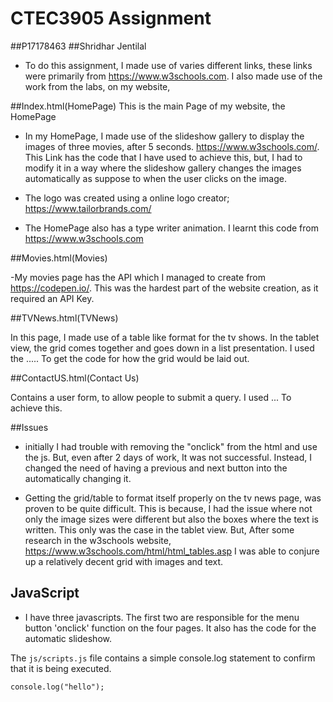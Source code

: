 # CTEC3905 Assignment
##P17178463
##Shridhar Jentilal

- To do this assignment, I made use of varies different links, these links were primarily from  https://www.w3schools.com. I also made use of the work from the labs, on my website,

##Index.html(HomePage)
 This is the main Page of my website, the HomePage

- In my HomePage, I made use of the slideshow gallery to display the images of three movies, after 5 seconds.  https://www.w3schools.com/. This Link has the code that I have used to achieve this, but, I had to modify it in a way where the slideshow gallery changes the images automatically as suppose to when the user clicks on the image.

 - The logo was created using a online logo creator; https://www.tailorbrands.com/

 - The HomePage also has a type writer animation. I learnt this code from https://www.w3schools.com

##Movies.html(Movies)

-My movies page has the API which I managed to create from https://codepen.io/. This was the hardest part of the website creation, as it required an API Key.

##TVNews.html(TVNews)

In this page, I made use of a table like format for the tv shows. In the tablet view, the grid comes together and goes down in a list presentation. I used the ..... To get the code for how the grid would be laid out.


##ContactUS.html(Contact Us)

Contains a user form, to allow people to submit a query. I used ... To achieve this.

##Issues
- initially I had trouble with removing the "onclick" from the html and use the js. But, even after 2 days of work, It was not successful. Instead, I changed the need of having a previous and next button into the automatically changing it.

- Getting the grid/table to format itself properly on the tv news page, was proven to be quite difficult. This is because, I had the issue where not only the image sizes were different but also the boxes where the text is written. This only was the case in the tablet view. But, After some research in the w3schools website, https://www.w3schools.com/html/html_tables.asp I was able to conjure up a relatively decent grid with images and text.


## JavaScript

- I have three javascripts. The first two are responsible for the menu button 'onclick' function on the four pages. It also has the code for the automatic slideshow.



The `js/scripts.js` file contains a simple console.log statement to confirm that it is being executed.

```
console.log("hello");
```
